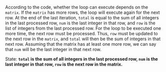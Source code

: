 According to the code, whether the loop can execute depends on the `matrix`. If the `matrix` has more rows, the loop will execute again for the next row. At the end of the last iteration, `total` is equal to the sum of all integers in the last processed row, `num` is the last integer in that row, and `row` is the list of integers from the last processed row. For the loop to be executed one more time, the next row must be processed. Thus, `row` must be updated to the next row in the `matrix`, and `total` will then be the sum of integers in that next row. Assuming that the matrix has at least one more row, we can say that `num` will be the last integer in that next row.

State: **`total` is the sum of all integers in the last processed row, `num` is the last integer in that row, `row` is the next row in the matrix.**